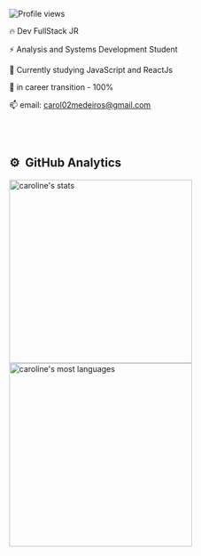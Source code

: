 
<p align="left"> <img src="https://komarev.com/ghpvc/?username=caroline-medeiros&color=yellow" alt="Profile views" /> </p>

🔥 Dev FullStack JR 

⚡ Analysis and Systems Development Student 

🌱 Currently studying JavaScript and ReactJs 

🔭 in career transition - 100% 

📫 email: carol02medeiros@gmail.com



<br> <br>

## ⚙️ &nbsp;GitHub Analytics

<p align="left">
<img width="330em" src="https://github-readme-stats.vercel.app/api?username=caroline-medeiros&show_icons=true&theme=vision-friendly-dark" alt="caroline's stats"/> <br>
<img width="330em" src="https://github-readme-stats.vercel.app/api/top-langs/?username=caroline-medeiros&layout=compact&theme=vision-friendly-dark" alt="caroline's most languages"/>
</p>

<br><br>
